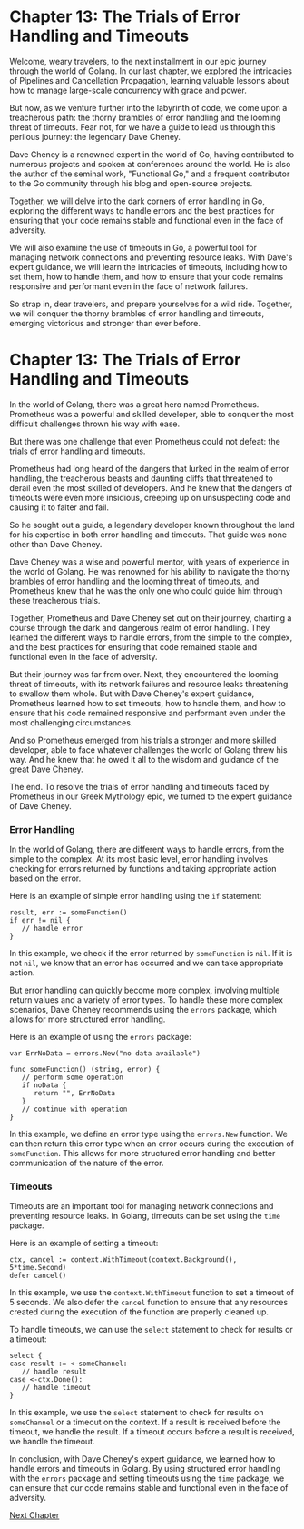 # Chapter 13: The Trials of Error Handling and Timeouts

Welcome, weary travelers, to the next installment in our epic journey through the world of Golang. In our last chapter, we explored the intricacies of Pipelines and Cancellation Propagation, learning valuable lessons about how to manage large-scale concurrency with grace and power.

But now, as we venture further into the labyrinth of code, we come upon a treacherous path: the thorny brambles of error handling and the looming threat of timeouts. Fear not, for we have a guide to lead us through this perilous journey: the legendary Dave Cheney.

Dave Cheney is a renowned expert in the world of Go, having contributed to numerous projects and spoken at conferences around the world. He is also the author of the seminal work, "Functional Go," and a frequent contributor to the Go community through his blog and open-source projects.

Together, we will delve into the dark corners of error handling in Go, exploring the different ways to handle errors and the best practices for ensuring that your code remains stable and functional even in the face of adversity.

We will also examine the use of timeouts in Go, a powerful tool for managing network connections and preventing resource leaks. With Dave's expert guidance, we will learn the intricacies of timeouts, including how to set them, how to handle them, and how to ensure that your code remains responsive and performant even in the face of network failures.

So strap in, dear travelers, and prepare yourselves for a wild ride. Together, we will conquer the thorny brambles of error handling and timeouts, emerging victorious and stronger than ever before.
# Chapter 13: The Trials of Error Handling and Timeouts

In the world of Golang, there was a great hero named Prometheus. Prometheus was a powerful and skilled developer, able to conquer the most difficult challenges thrown his way with ease.

But there was one challenge that even Prometheus could not defeat: the trials of error handling and timeouts.

Prometheus had long heard of the dangers that lurked in the realm of error handling, the treacherous beasts and daunting cliffs that threatened to derail even the most skilled of developers. And he knew that the dangers of timeouts were even more insidious, creeping up on unsuspecting code and causing it to falter and fail.

So he sought out a guide, a legendary developer known throughout the land for his expertise in both error handling and timeouts. That guide was none other than Dave Cheney.

Dave Cheney was a wise and powerful mentor, with years of experience in the world of Golang. He was renowned for his ability to navigate the thorny brambles of error handling and the looming threat of timeouts, and Prometheus knew that he was the only one who could guide him through these treacherous trials.

Together, Prometheus and Dave Cheney set out on their journey, charting a course through the dark and dangerous realm of error handling. They learned the different ways to handle errors, from the simple to the complex, and the best practices for ensuring that code remained stable and functional even in the face of adversity.

But their journey was far from over. Next, they encountered the looming threat of timeouts, with its network failures and resource leaks threatening to swallow them whole. But with Dave Cheney's expert guidance, Prometheus learned how to set timeouts, how to handle them, and how to ensure that his code remained responsive and performant even under the most challenging circumstances.

And so Prometheus emerged from his trials a stronger and more skilled developer, able to face whatever challenges the world of Golang threw his way. And he knew that he owed it all to the wisdom and guidance of the great Dave Cheney.

The end.
To resolve the trials of error handling and timeouts faced by Prometheus in our Greek Mythology epic, we turned to the expert guidance of Dave Cheney.

### Error Handling

In the world of Golang, there are different ways to handle errors, from the simple to the complex. At its most basic level, error handling involves checking for errors returned by functions and taking appropriate action based on the error.

Here is an example of simple error handling using the `if` statement:

```
result, err := someFunction()
if err != nil {
   // handle error
}
```

In this example, we check if the error returned by `someFunction` is `nil`. If it is not `nil`, we know that an error has occurred and we can take appropriate action.

But error handling can quickly become more complex, involving multiple return values and a variety of error types. To handle these more complex scenarios, Dave Cheney recommends using the `errors` package, which allows for more structured error handling.

Here is an example of using the `errors` package:

```
var ErrNoData = errors.New("no data available")

func someFunction() (string, error) {
   // perform some operation
   if noData {
      return "", ErrNoData
   }
   // continue with operation
}
```

In this example, we define an error type using the `errors.New` function. We can then return this error type when an error occurs during the execution of `someFunction`. This allows for more structured error handling and better communication of the nature of the error.

### Timeouts

Timeouts are an important tool for managing network connections and preventing resource leaks. In Golang, timeouts can be set using the `time` package.

Here is an example of setting a timeout:

```
ctx, cancel := context.WithTimeout(context.Background(), 5*time.Second)
defer cancel()
```

In this example, we use the `context.WithTimeout` function to set a timeout of 5 seconds. We also defer the `cancel` function to ensure that any resources created during the execution of the function are properly cleaned up.

To handle timeouts, we can use the `select` statement to check for results or a timeout:

```
select {
case result := <-someChannel:
   // handle result
case <-ctx.Done():
   // handle timeout
}
```

In this example, we use the `select` statement to check for results on `someChannel` or a timeout on the context. If a result is received before the timeout, we handle the result. If a timeout occurs before a result is received, we handle the timeout.

In conclusion, with Dave Cheney's expert guidance, we learned how to handle errors and timeouts in Golang. By using structured error handling with the `errors` package and setting timeouts using the `time` package, we can ensure that our code remains stable and functional even in the face of adversity.


[Next Chapter](14_Chapter14.md)